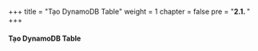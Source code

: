 +++
title = "Tạo DynamoDB Table"
weight = 1
chapter = false
pre = "<b>2.1. </b>"
+++

#### Tạo DynamoDB Table

